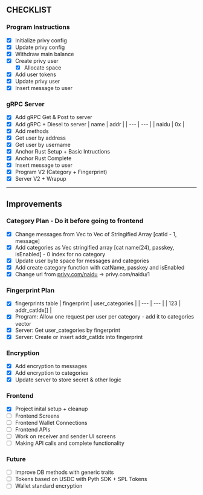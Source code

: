 ## CHECKLIST

### Program Instructions
- [x]  Initialize privy config
- [x]  Update privy config
- [x]  Withdraw main balance
- [x]  Create privy user
    - [x]  Allocate space
- [x]  Add user tokens
- [x]  Update privy user
- [x]  Insert message to user
  
### gRPC Server
- [x]  Add gRPC Get & Post to server
- [x]  Add gRPC + Diesel to server
    | name | addr |
    | --- | --- |
    | naidu | 0x |
- [x]  Add methods
  - [x]  Get user by address
  - [x]  Get user by username
- [x]  Anchor Rust Setup + Basic Intructions
- [x]  Anchor Rust Complete
  - [x]  Insert message to user
- [x] Program V2 (Category + Fingerprint)
- [x] Server V2 + Wrapup

---
## Improvements
### Category Plan - Do it before going to frontend
- [x]  Change messages from Vec<String> to Vec of Stringified Array [catId - 1, message]
- [x]  Add categories as Vec stringified array [cat name(24), passkey, isEnabled] - 0 index for no category
- [x]  Update user byte space for messages and categories
- [x]  Add create category function with catName,  passkey and isEnabled
- [x]  Change url from [privy.com/naidu](http://privy.com/naidu) → privy.com/naidu/1

### Fingerprint Plan
- [x]  fingerprints table
    | fingerprint | user_categories |
    | --- | --- |
    | 123 | addr_catIdx[] |
- [x]  Program: Allow one request per user per category - add it to categories vector
- [x]  Server: Get user_categories by fingerprint
- [x]  Server: Create or insert addr_catIdx into fingerprint

### Encryption
- [x] Add encryption to messages
- [x] Add encryption to categories
- [x] Update server to store secret & other logic

### Frontend
- [x] Project inital setup + cleanup
- [ ] Frontend Screens
- [ ] Frontend Wallet Connections
- [ ] Frontend APIs
- [ ] Work on receiver and sender UI screens
- [ ] Making API calls and complete functionality

### Future
- [ ] Improve DB methods with generic traits
- [ ] Tokens based on USDC with Pyth SDK + SPL Tokens
- [ ] Wallet standard encryption
